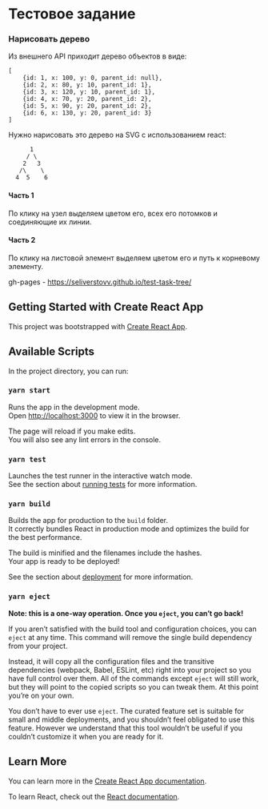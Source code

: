 # Тестовое задание
### Нарисовать дерево

Из внешнего API приходит дерево объектов в виде:
```
[
    {id: 1, x: 100, y: 0, parent_id: null},
    {id: 2, x: 80, y: 10, parent_id: 1},
    {id: 3, x: 120, y: 10, parent_id: 1},
    {id: 4, x: 70, y: 20, parent_id: 2},
    {id: 5, x: 90, y: 20, parent_id: 2},
    {id: 6, x: 130, y: 20, parent_id: 3}
]
```

Нужно нарисовать это дерево на SVG с использованием react:
```
      1
     / \
    2   3
   /\    \
  4  5    6
```

#### Часть 1
По клику на узел выделяем цветом его, всех его потомков и соединяющие их линии.
#### Часть 2
По клику на листовой элемент выделяем цветом его и путь к корневому элементу.

gh-pages - https://seliverstovv.github.io/test-task-tree/

## Getting Started with Create React App

This project was bootstrapped with [Create React App](https://github.com/facebook/create-react-app).

## Available Scripts

In the project directory, you can run:

### `yarn start`

Runs the app in the development mode.\
Open [http://localhost:3000](http://localhost:3000) to view it in the browser.

The page will reload if you make edits.\
You will also see any lint errors in the console.

### `yarn test`

Launches the test runner in the interactive watch mode.\
See the section about [running tests](https://facebook.github.io/create-react-app/docs/running-tests) for more information.

### `yarn build`

Builds the app for production to the `build` folder.\
It correctly bundles React in production mode and optimizes the build for the best performance.

The build is minified and the filenames include the hashes.\
Your app is ready to be deployed!

See the section about [deployment](https://facebook.github.io/create-react-app/docs/deployment) for more information.

### `yarn eject`

**Note: this is a one-way operation. Once you `eject`, you can’t go back!**

If you aren’t satisfied with the build tool and configuration choices, you can `eject` at any time. This command will remove the single build dependency from your project.

Instead, it will copy all the configuration files and the transitive dependencies (webpack, Babel, ESLint, etc) right into your project so you have full control over them. All of the commands except `eject` will still work, but they will point to the copied scripts so you can tweak them. At this point you’re on your own.

You don’t have to ever use `eject`. The curated feature set is suitable for small and middle deployments, and you shouldn’t feel obligated to use this feature. However we understand that this tool wouldn’t be useful if you couldn’t customize it when you are ready for it.

## Learn More

You can learn more in the [Create React App documentation](https://facebook.github.io/create-react-app/docs/getting-started).

To learn React, check out the [React documentation](https://reactjs.org/).
